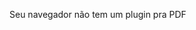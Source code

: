 <object data="Prova 1/Prova - Algoritmos e Técnicas de Programação.pdf" type="application/pdf">
    <p>Seu navegador não tem um plugin pra PDF</p>
</object>
